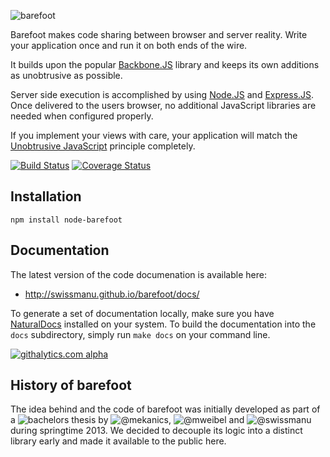 ![barefoot](https://raw.github.com/swissmanu/barefoot/master/barefoot.png)

Barefoot makes code sharing between browser and server reality. Write your application once and run it on both ends of the wire.

It builds upon the popular [Backbone.JS](http://backbonejs.org/) library and keeps its own additions as unobtrusive as possible.

Server side execution is accomplished by using [Node.JS](http://nodejs.org/) and [Express.JS](http://expressjs.com/). Once delivered to the users browser, no additional JavaScript libraries are needed when configured properly.

If you implement your views with care, your application will match the [Unobtrusive JavaScript](http://roca-style.org/#unobtrusive-javascript) principle completely.

[![Build Status](https://travis-ci.org/swissmanu/barefoot.png?branch=master)](https://travis-ci.org/swissmanu/barefoot) [![Coverage Status](https://coveralls.io/repos/swissmanu/barefoot/badge.png?branch=master)](https://coveralls.io/r/swissmanu/barefoot)



## Installation

	npm install node-barefoot

## Documentation
The latest version of the code documenation is available here:
* http://swissmanu.github.io/barefoot/docs/

To generate a set of documentation locally, make sure you have [NaturalDocs](http://www.naturaldocs.org/) installed on your system. To build the documentation into the `docs` subdirectory, simply run `make docs` on your command line.

[![githalytics.com alpha](https://cruel-carlota.pagodabox.com/f87c96d81337e0f3f6a255aedc521c76 "githalytics.com")](http://githalytics.com/swissmanu/barefoot)

## History of barefoot
The idea behind and the code of barefoot was initially developed as part of a ![bachelors thesis](http://hsr-ba-ajw-2013.github.io/BA/) by ![@mekanics](https://github.com/mekanics), ![@mweibel](https://github.com/mweibel) and ![@swissmanu](https://github.com/swissmanu/) during springtime 2013. We decided to decouple its logic into a distinct library early and made it available to the public here.
